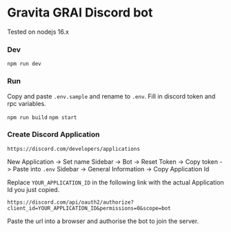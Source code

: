 # Gravita GRAI Discord bot

Tested on nodejs 16.x

### Dev

`npm run dev`

### Run

Copy and paste `.env.sample` and rename to `.env`. Fill in discord token and rpc variables.

`npm run build`
`npm start`

### Create Discord Application

`https://discord.com/developers/applications`

New Application -> Set name
Sidebar -> Bot -> Reset Token -> Copy token -> Paste into `.env`
Sidebar -> General Information -> Copy Application Id

Replace `YOUR_APPLICATION_ID` in the following link with the actual Application Id you just copied.

`https://discord.com/api/oauth2/authorize?client_id=YOUR_APPLICATION_ID&permissions=0&scope=bot`

Paste the url into a browser and authorise the bot to join the server.
